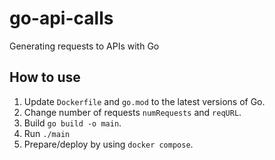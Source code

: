 # go-api-calls
Generating requests to APIs with Go

## How to use

1. Update `Dockerfile` and `go.mod` to the latest versions of Go.
2. Change number of requests `numRequests` and `reqURL`.
3. Build `go build -o main`.
4. Run `./main`
5. Prepare/deploy by using `docker compose`.

